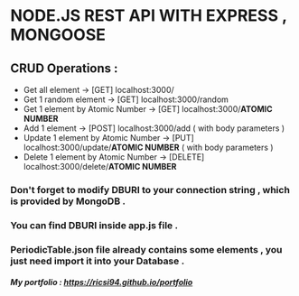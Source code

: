 # NODE.JS REST API WITH EXPRESS , MONGOOSE

## CRUD Operations :

- Get all element -> [GET] localhost:3000/
- Get 1 random element -> [GET] localhost:3000/random
- Get 1 element by Atomic Number -> [GET] localhost:3000/**ATOMIC NUMBER**
- Add 1 element -> [POST] localhost:3000/add ( with body parameters )
- Update 1 element by Atomic Number -> [PUT] localhost:3000/update/**ATOMIC NUMBER** ( with body parameters )
- Delete 1 element by Atomic Number -> [DELETE] localhost:3000/delete/**ATOMIC NUMBER**

### Don't forget to modify DBURI to your connection string , which is provided by MongoDB .

### You can find DBURI inside app.js file .

### **PeriodicTable.json** file already contains some elements , you just need import it into your Database .

##### My portfolio : https://ricsi94.github.io/portfolio
